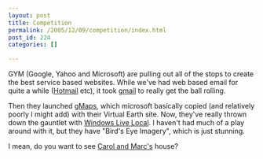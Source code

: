 ```yaml
---
layout: post
title: Competition
permalink: /2005/12/09/competition/index.html
post_id: 224
categories: []

---
```


 <span class="caps">GYM</span> (Google, Yahoo and Microsoft) are pulling out all of the stops to create the best service based websites. While we've had web based email for quite a while (<a href="http://www.hotmail.com">Hotmail</a> etc), it took <a href="http://gmail.google.com">gmail</a> to really get the ball rolling.

Then they launched <a href="http://maps.google.com">gMaps</a>, which microsoft basically copied (and relatively poorly I might add) with their Virtual Earth site. Now, they've really thrown down the gauntlet with <a href="http://local.live.com">Windows Live Local</a>. I haven't had much of a play around with it, but they have "Bird's Eye Imagery", which is just stunning.

I mean, do you want to see <a href="http://local.live.com/default.aspx?v=2&cp=40.035558~-75.182957&style=o&lvl=2&scene=1816711&sp=aN.40.035554_-75.183029_Carol%20and%20Marc%27s_">Carol and Marc's</a> house?

